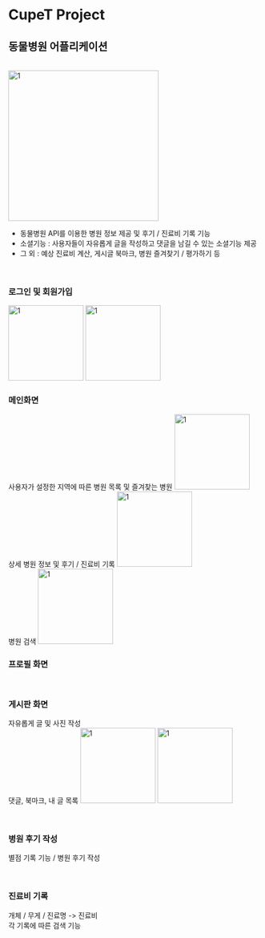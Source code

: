 # CupeT Project

## 동물병원 어플리케이션

<br>

<img width="300" alt="1" src="https://user-images.githubusercontent.com/60697742/105608998-a449df80-5de9-11eb-8bf4-68568565ee15.jpg">

<br>

 -  동물병원 API를 이용한 병원 정보 제공 및 후기 / 진료비 기록 기능 <br>
 -  소셜기능 : 사용자들이 자유롭게 글을 작성하고 댓글을 남길 수 있는 소셜기능 제공 <br>
 -  그 외 : 예상 진료비 계산, 게시글 북마크, 병원 즐겨찾기 / 평가하기 등 <br>

<br>

### 로그인 및 회원가입
<img width="150" alt="1" src="https://user-images.githubusercontent.com/60697742/106853470-18935580-66fd-11eb-965a-a28109ffb921.jpg">
<img width="150" alt="1" src="https://user-images.githubusercontent.com/60697742/106853509-277a0800-66fd-11eb-8045-46ab25d0d1d4.jpg">
 <br>

### 메인화면

사용자가 설정한 지역에 따른 병원 목록 및 즐겨찾는 병원
<img width="150" alt="1" src="https://user-images.githubusercontent.com/60697742/106853545-3c569b80-66fd-11eb-8901-ddff5c684a79.jpg">
<br>
상세 병원 정보 및 후기 / 진료비 기록
<img width="150" alt="1" src="https://user-images.githubusercontent.com/60697742/106853640-6019e180-66fd-11eb-850a-59088627318d.jpg">
<br>
병원 검색
<img width="150" alt="1" src="https://user-images.githubusercontent.com/60697742/106853539-38c31480-66fd-11eb-8b19-061fe2c057db.jpg">

### 프로필 화면

 <br>

### 게시판 화면

자유롭게 글 및 사진 작성 <br>
댓글, 북마크, 내 글 목록
<img width="150" alt="1" src="https://user-images.githubusercontent.com/60697742/106853577-49738a80-66fd-11eb-82fd-5b8835100937.jpg">
<img width="150" alt="1" src="https://user-images.githubusercontent.com/60697742/106853584-4d071180-66fd-11eb-99ee-90bb343bf97e.jpg">


<br>

### 병원 후기 작성

별점 기록 기능 / 병원 후기 작성
 
 <br>
 
### 진료비 기록

개체 / 무게 / 진료명 -> 진료비 <br>
각 기록에 따른 검색 기능

 <br>

